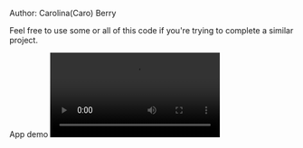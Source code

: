 Author: Carolina(Caro) Berry

Feel free to use some or all of this code if you're trying to complete a similar project.

App demo
![alt text](screen_record/liri-js.webm)
